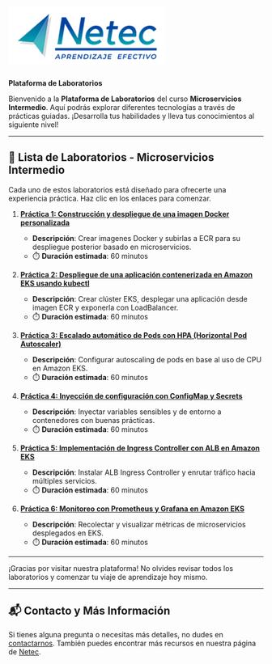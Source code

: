 # ![Logo](images/neteclogo.png) 

**Plataforma de Laboratorios**

Bienvenido a la **Plataforma de Laboratorios** del curso **Microservicios Intermedio**. Aquí podrás explorar diferentes tecnologías a través de prácticas guiadas. ¡Desarrolla tus habilidades y lleva tus conocimientos al siguiente nivel!

---

## 🌟 **Lista de Laboratorios - Microservicios Intermedio**

Cada uno de estos laboratorios está diseñado para ofrecerte una experiencia práctica. Haz clic en los enlaces para comenzar.

01. **[Práctica 1: Construcción y despliegue de una imagen Docker personalizada](/Capítulo1/lab1.md)**
      - **Descripción**: Crear imagenes Docker y subirlas a ECR para su despliegue posterior basado en microservicios.
      - ⏱️ **Duración estimada**: 60 minutos

02. **[Práctica 2: Despliegue de una aplicación contenerizada en Amazon EKS usando kubectl](/Capítulo2/lab2.md)**
      - **Descripción**: Crear clúster EKS, desplegar una aplicación desde imagen ECR y exponerla con LoadBalancer.
      - ⏱️ **Duración estimada**: 60 minutos

03. **[Práctica 3: Escalado automático de Pods con HPA (Horizontal Pod Autoscaler)](/Capítulo3/lab3.md)**
      - **Descripción**: Configurar autoscaling de pods en base al uso de CPU en Amazon EKS.
      - ⏱️ **Duración estimada**: 60 minutos

04. **[Práctica 4: Inyección de configuración con ConfigMap y Secrets](/Capítulo4/lab4.md)**
      - **Descripción**: Inyectar variables sensibles y de entorno a contenedores con buenas prácticas.
      - ⏱️ **Duración estimada**: 60 minutos

05. **[Práctica 5: Implementación de Ingress Controller con ALB en Amazon EKS](/Capítulo4/lab5.md)**
      - **Descripción**: Instalar ALB Ingress Controller y enrutar tráfico hacia múltiples servicios.
      - ⏱️ **Duración estimada**: 60 minutos

06. **[Práctica 6: Monitoreo con Prometheus y Grafana en Amazon EKS](/Capítulo5/lab6.md)**
      - **Descripción**: Recolectar y visualizar métricas de microservicios desplegados en EKS.
      - ⏱️ **Duración estimada**: 60 minutos

---

¡Gracias por visitar nuestra plataforma! No olvides revisar todos los laboratorios y comenzar tu viaje de aprendizaje hoy mismo.

---

## 📬 **Contacto y Más Información**

Si tienes alguna pregunta o necesitas más detalles, no dudes en [contactarnos](mailto:soporte@netec.com). También puedes encontrar más recursos en nuestra página de [Netec](https://netec.com).